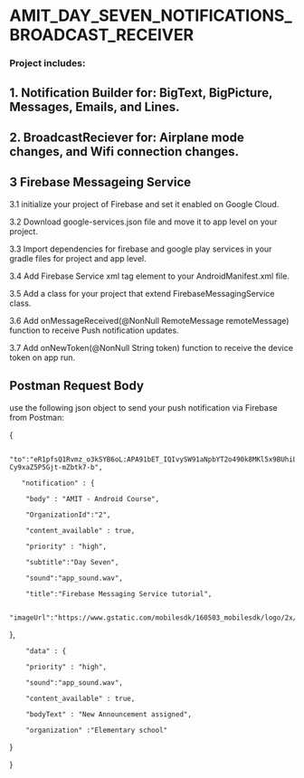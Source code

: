 # AMIT_DAY_SEVEN_NOTIFICATIONS_BROADCAST_RECEIVER
### Project includes:
## 1. Notification Builder for: BigText, BigPicture, Messages, Emails, and Lines.
## 2. BroadcastReciever for: Airplane mode changes, and Wifi connection changes.

## 3 Firebase Messageing Service

3.1 initialize your project of Firebase and set it enabled on Google Cloud. 

3.2 Download google-services.json file and move it to app level on your project.

3.3 Import dependencies for firebase and google play services in your gradle files for project and app level.

3.4 Add Firebase Service xml tag element to your AndroidManifest.xml file.

3.5 Add a class for your project that extend FirebaseMessagingService class.

3.6 Add onMessageReceived(@NonNull RemoteMessage remoteMessage) function to receive Push notification updates.

3.7 Add onNewToken(@NonNull String token) function to receive the device token on app run.
## Postman Request Body
use the following json object to send your push notification via Firebase from Postman:

   { 
   
      "to":"eR1pfsQ1Rvmz_o3kSYB6oL:APA91bET_IQIvySW91aNpbYT2o490k8MKl5x9BUhiLhI3Zmws_8QMWnVEaAne5bNGw3vZiW2AE0l4av93RKSQ53bbrqNf4iDHzNCf7eecxyvSNV00vMVE_-Cy9xaZ5P5Gjt-mZbtk7-b", 
      
       "notification" : {
       
        "body" : "AMIT - Android Course",
        
        "OrganizationId":"2",
        
        "content_available" : true,
        
        "priority" : "high",
        
        "subtitle":"Day Seven",
        
        "sound":"app_sound.wav",
        
        "title":"Firebase Messaging Service tutorial",
        
        "imageUrl":"https://www.gstatic.com/mobilesdk/160503_mobilesdk/logo/2x/firebase_28dp.png"
        
   },
   
        "data" : {
        
        "priority" : "high",
        
        "sound":"app_sound.wav",
        
        "content_available" : true,
        
        "bodyText" : "New Announcement assigned",
        
        "organization" :"Elementary school"
        
   }
   
}
